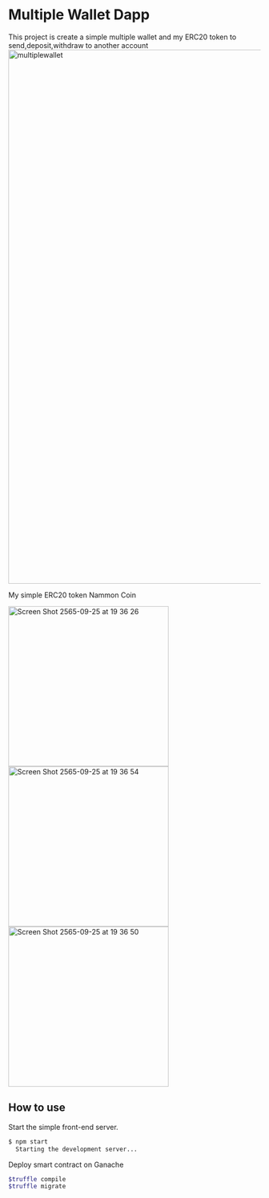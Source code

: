 # Multiple Wallet Dapp
This project is create a simple multiple wallet and my ERC20 token
to send,deposit,withdraw to another account 
<img width="1067" alt="multiplewallet" src="https://user-images.githubusercontent.com/73258014/192143183-40bd648c-9a06-4e16-ac44-46750c7cd1f6.png">

My simple ERC20 token Nammon Coin

<p float="left">
  <img width="320" alt="Screen Shot 2565-09-25 at 19 36 26" src="https://user-images.githubusercontent.com/73258014/192143776-7f6d7870-d606-479e-b478-8df1b1df9941.png">

  <img width="320" alt="Screen Shot 2565-09-25 at 19 36 54" src="https://user-images.githubusercontent.com/73258014/192143783-5a649172-75b7-4f80-ab7d-5660472653b9.png">
    <img width="320" alt="Screen Shot 2565-09-25 at 19 36 50" src="https://user-images.githubusercontent.com/73258014/192144084-f7374de2-6983-498e-95d3-55412d6cc199.png">

</p>



## How to use 

Start the simple front-end server.

```sh
$ npm start
  Starting the development server...
```
Deploy smart contract on Ganache

```sh
$truffle compile
$truffle migrate 
```

